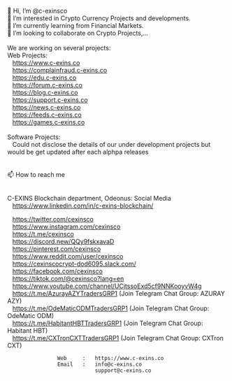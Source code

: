  👋 Hi, I’m @c-exinsco<Br>
 👀 I’m interested in Crypto Currency Projects and developments.<Br>
 🌱 I’m currently learning from Financial Markets.<Br>
 💞️ I’m looking to collaborate on Crypto Projects,...<Br><br>
   We are working on several projects:<br>
   Web Projects: <br>
   &nbsp;&nbsp;&nbsp;https://www.c-exins.co<Br>
   &nbsp;&nbsp;&nbsp;https://complainfraud.c-exins.co<Br>
   &nbsp;&nbsp;&nbsp;https://edu.c-exins.co<Br>
   &nbsp;&nbsp;&nbsp;https://forum.c-exins.co<Br>
   &nbsp;&nbsp;&nbsp;https://blog.c-exins.co<Br>
   &nbsp;&nbsp;&nbsp;https://support.c-exins.co<Br>
   &nbsp;&nbsp;&nbsp;https://news.c-exins.co<Br>
   &nbsp;&nbsp;&nbsp;https://feeds.c-exins.co<Br>
   &nbsp;&nbsp;&nbsp;https://games.c-exins.co<Br><br>
   Software Projects:<br>
   &nbsp;&nbsp;&nbsp;Could not disclose the details of our under development projects but would be get updated after each alphpa releases<Br><Br><Br>
 📫 How to reach me <br><br> 
 
   C-EXINS Blockchain department, Odeonus: Social Media <br>
   &nbsp;&nbsp;&nbsp;https://www.linkedin.com/in/c-exins-blockchain/<Br>

   &nbsp;&nbsp;&nbsp;https://twitter.com/cexinsco<Br>
   &nbsp;&nbsp;&nbsp;https://www.instagram.com/cexinsco<Br>
   &nbsp;&nbsp;&nbsp;https://t.me/cexinsco<Br>
   &nbsp;&nbsp;&nbsp;https://discord.new/QQy9fskxavaD<Br>
   &nbsp;&nbsp;&nbsp;https://pinterest.com/cexinsco<Br>
   &nbsp;&nbsp;&nbsp;https://www.reddit.com/user/cexinsco<Br>
   &nbsp;&nbsp;&nbsp;https://cexinscocrypt-dod6095.slack.com/<Br>
   &nbsp;&nbsp;&nbsp;https://facebook.com/cexinsco<Br>
   &nbsp;&nbsp;&nbsp;https://tiktok.com/@cexinsco?lang=en<Br>
   &nbsp;&nbsp;&nbsp;https://www.youtube.com/channel/UCjtssoExd5cf9NNKooyvW4g<Br>
   &nbsp;&nbsp;&nbsp;https://t.me/AzurayAZYTradersGRP1 (Join Telegram Chat Group: AZURAY AZY)<Br>
   &nbsp;&nbsp;&nbsp;https://t.me/OdeMaticODMTradersGRP1 (Join Telegram Chat Group: OdeMatic ODM)<Br>
   &nbsp;&nbsp;&nbsp;https://t.me/HabitantHBTTradersGRP1 (Join Telegram Chat Group: Habitant HBT)<Br>
   &nbsp;&nbsp;&nbsp;https://t.me/CXTronCXTTradersGRP1 (Join Telegram Chat Group: CXTron CXT)<Br>

                    Web     :   https://www.c-exins.co
                    Email   :   info@c-exins.co
                                support@c-exins.co 

<!---
c-exinsco/c-exinsco is a ✨ special ✨ repository because its `README.md` (this file) appears on your GitHub profile.
You can click the Preview link to take a look at your changes.
--->
